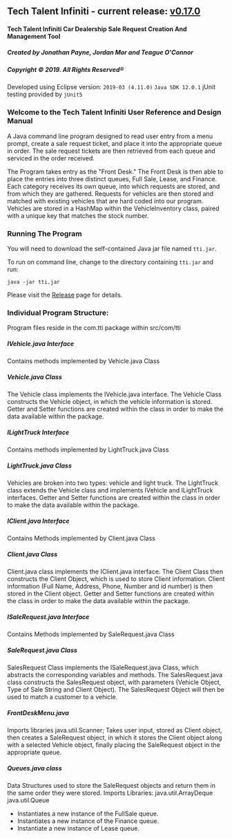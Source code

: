 ## Tech Talent Infiniti - current release: [v0.17.0](https://github.com/jbpayne/TechTalentInfiniti/releases)

<h4>Tech Talent Infiniti Car Dealership Sale Request Creation And Management Tool</h4>

<h5>Created by Jonathan Payne, Jordan Mor and Teague O'Connor</h5>
<h5>Copyright &copy; 2019. All Rights Reserved&reg;</h5>

Developed using Eclipse version: `2019-03 (4.11.0)`
`Java SDK 12.0.1`
jUnit testing provided by `jUnit5`


<h3>Welcome to the Tech Talent Infiniti User Reference and Design Manual</h3>

A Java command line program designed to read user entry from a menu prompt, create a sale request ticket, and place it into the appropriate queue in order. The sale request tickets are then retrieved from each queue and serviced in the order received.

The Program takes entry as the "Front Desk." The Front Desk is then able to place the entries into three distinct queues, Full Sale, Lease, and Finance. Each category receives its own queue, into which requests are stored, and from which they are gathered. Requests for vehicles are then stored and matched with existing vehicles that are hard coded into our program. Vehicles are stored in a HashMap within the VehicleInventory class, paired with a unique key that matches the stock number.

<h3>Running The Program</h3>

You will need to download the self-contained Java jar file named `tti.jar`.

To run on command line, change to the directory containing `tti.jar` and run:
```
java -jar tti.jar
```
Please visit the [Release](https://github.com/jbpayne/TechTalentInfiniti/releases) page for details.


<h3>Individual Program Structure:</h3>
Program files reside in the com.tti package within src/com/tti

<h5>IVehicle.java Interface</h5>
Contains methods implemented by Vehicle.java Class

<h5>Vehicle.java Class</h5>
The Vehicle class implements the IVehicle.java interface. The Vehicle Class constructs the Vehicle object, in which the vehicle information is stored. Getter and Setter functions are created within the class in order to make the data available within the package.

<h5>ILightTruck Interface</h5>
Contains methods implemented by LightTruck.java Class

<h5>LightTruck.java Class</h5>
Vehicles are broken into two types: vehicle and light truck. The LightTruck class extends the Vehicle class and implements IVehicle and ILightTruck interfaces. Getter and Setter functions are created within the class in order to make the data available within the package.

<h5>IClient.java Interface</h5>
Contains Methods implemented by Client.java Class

<h5>Client.java Class</h5>
Client.java class implements the IClient.java interface. The Client Class then constructs the Client Object, which is used to store Client information. Client information (Full Name, Address, Phone, Number and id number) is then stored in the Client object. Getter and Setter functions are created within the class in order to make the data available within the package.

<h5>ISaleRequest.java Interface</h5>
Contains Methods implemented by SaleRequest.java Class

<h5>SaleRequest.java Class</h5>
SalesRequest Class implements the  ISaleRequest.java Class, which abstracts the corresponding variables and methods. The SalesRequest.java class constructs the SalesRequest object, with parameters (Vehicle Object, Type of Sale String and Client Object). The SalesRequest Object will then be used to match a customer to a vehicle.

<h5>FrontDeskMenu.java</h5>
Imports libraries
java.util.Scanner;
Takes user input, stored as Client object, then creates a SaleRequest object, in which it stores the Client object along with a selected Vehicle object, finally placing the SaleRequest object in the appropriate queue. 
 
<h5>Queues.java class</h5>
Data Structures used to store the SaleRequest objects and return them in the same order they were stored.
Imports Libraries: 
java.util.ArrayDeque
java.util.Queue

- Instantiates a new instance of the FullSale queue.
- Instantiates a new instance of the Finance queue.
- Instantiate a new instance of Lease queue.
 
